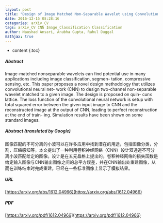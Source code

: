 ```yaml
---
layout: post
title: "Design of Image Matched Non-Separable Wavelet using Convolutional Neural Network"
date: 2016-12-15 08:28:16
categories: arXiv_CV
tags: arXiv_CV CNN Image_Classification Classification
author: Naushad Ansari, Anubha Gupta, Rahul Duggal
mathjax: true
---
```


* content
{:toc}

##### Abstract
Image-matched nonseparable wavelets can find potential use in many applications including image classification, segmen- tation, compressive sensing, etc. This paper proposes a novel design methodology that utilizes convolutional neural net- work (CNN) to design two-channel non-separable wavelet matched to a given image. The design is proposed on quin- cunx lattice. The loss function of the convolutional neural network is setup with total squared error between the given input image to CNN and the reconstructed image at the output of CNN, leading to perfect reconstruction at the end of train- ing. Simulation results have been shown on some standard images.

##### Abstract (translated by Google)
图像匹配的不可分离的小波可以在许多应用中找到潜在的用途，包括图像分类，分割，压缩感知等。本文提出了一种利用卷积神经网络（CNN）设计双通道不可分离小波匹配给定的图像。设计是在五元晶格上提出的。卷积神经网络的损失函数是给定输入图像与CNN输出图像之间的总平方误差，并在CNN输出处重建图像，从而在训练结束时完成重建。已经在一些标准图像上显示了模拟结果。

##### URL
[https://arxiv.org/abs/1612.04966](https://arxiv.org/abs/1612.04966)

##### PDF
[https://arxiv.org/pdf/1612.04966](https://arxiv.org/pdf/1612.04966)

